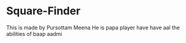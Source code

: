 # Square-Finder 
This is made by Pursottam Meena 
He is papa player have have aal the abilities of baap aadmi
